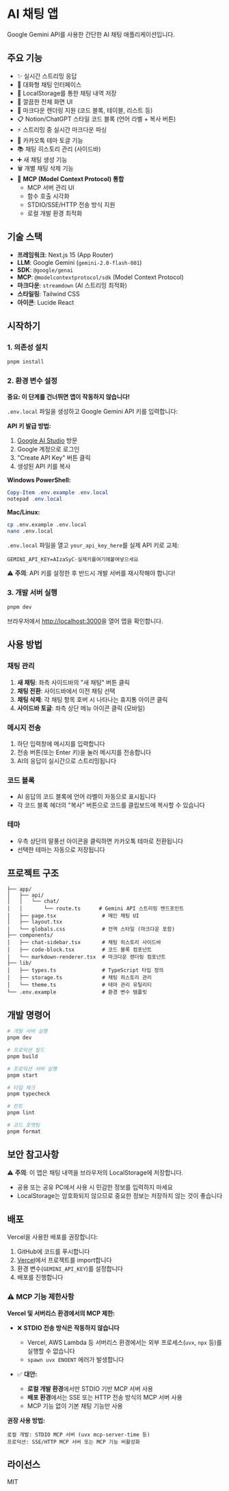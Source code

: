 # AI 채팅 앱

Google Gemini API를 사용한 간단한 AI 채팅 애플리케이션입니다.

## 주요 기능

- ✨ 실시간 스트리밍 응답
- 💬 대화형 채팅 인터페이스
- 💾 LocalStorage를 통한 채팅 내역 저장
- 🎨 깔끔한 전체 화면 UI
- 📝 마크다운 렌더링 지원 (코드 블록, 테이블, 리스트 등)
- 📋 Notion/ChatGPT 스타일 코드 블록 (언어 라벨 + 복사 버튼)
- ⚡ 스트리밍 중 실시간 마크다운 파싱
- 🎨 카카오톡 테마 토글 기능
- 📚 채팅 히스토리 관리 (사이드바)
- ➕ 새 채팅 생성 기능
- 🗑️ 개별 채팅 삭제 기능
- 🔧 **MCP (Model Context Protocol) 통합**
  - MCP 서버 관리 UI
  - 함수 호출 시각화
  - STDIO/SSE/HTTP 전송 방식 지원
  - 로컬 개발 환경 최적화

## 기술 스택

- **프레임워크**: Next.js 15 (App Router)
- **LLM**: Google Gemini (`gemini-2.0-flash-001`)
- **SDK**: `@google/genai`
- **MCP**: `@modelcontextprotocol/sdk` (Model Context Protocol)
- **마크다운**: `streamdown` (AI 스트리밍 최적화)
- **스타일링**: Tailwind CSS
- **아이콘**: Lucide React

## 시작하기

### 1. 의존성 설치

```bash
pnpm install
```

### 2. 환경 변수 설정

**중요: 이 단계를 건너뛰면 앱이 작동하지 않습니다!**

`.env.local` 파일을 생성하고 Google Gemini API 키를 입력합니다:

**API 키 발급 방법:**
1. [Google AI Studio](https://aistudio.google.com/app/apikey) 방문
2. Google 계정으로 로그인
3. "Create API Key" 버튼 클릭
4. 생성된 API 키를 복사

**Windows PowerShell:**
```powershell
Copy-Item .env.example .env.local
notepad .env.local
```

**Mac/Linux:**
```bash
cp .env.example .env.local
nano .env.local
```

`.env.local` 파일을 열고 `your_api_key_here`를 실제 API 키로 교체:

```env
GEMINI_API_KEY=AIzaSyC-실제키를여기에붙여넣으세요
```

⚠️ **주의**: API 키를 설정한 후 반드시 개발 서버를 재시작해야 합니다!

### 3. 개발 서버 실행

```bash
pnpm dev
```

브라우저에서 [http://localhost:3000](http://localhost:3000)을 열어 앱을 확인합니다.

## 사용 방법

### 채팅 관리
1. **새 채팅**: 좌측 사이드바의 "새 채팅" 버튼 클릭
2. **채팅 전환**: 사이드바에서 이전 채팅 선택
3. **채팅 삭제**: 각 채팅 항목 호버 시 나타나는 휴지통 아이콘 클릭
4. **사이드바 토글**: 좌측 상단 메뉴 아이콘 클릭 (모바일)

### 메시지 전송
1. 하단 입력창에 메시지를 입력합니다
2. 전송 버튼(또는 Enter 키)을 눌러 메시지를 전송합니다
3. AI의 응답이 실시간으로 스트리밍됩니다

### 코드 블록
- AI 응답의 코드 블록에 언어 라벨이 자동으로 표시됩니다
- 각 코드 블록 헤더의 "복사" 버튼으로 코드를 클립보드에 복사할 수 있습니다

### 테마
- 우측 상단의 말풍선 아이콘을 클릭하면 카카오톡 테마로 전환됩니다
- 선택한 테마는 자동으로 저장됩니다

## 프로젝트 구조

```
├── app/
│   ├── api/
│   │   └── chat/
│   │       └── route.ts      # Gemini API 스트리밍 엔드포인트
│   ├── page.tsx               # 메인 채팅 UI
│   ├── layout.tsx
│   └── globals.css            # 전역 스타일 (마크다운 포함)
├── components/
│   ├── chat-sidebar.tsx       # 채팅 히스토리 사이드바
│   ├── code-block.tsx         # 코드 블록 컴포넌트
│   └── markdown-renderer.tsx  # 마크다운 렌더링 컴포넌트
├── lib/
│   ├── types.ts               # TypeScript 타입 정의
│   ├── storage.ts             # 채팅 히스토리 관리
│   └── theme.ts               # 테마 관리 유틸리티
└── .env.example               # 환경 변수 템플릿
```

## 개발 명령어

```bash
# 개발 서버 실행
pnpm dev

# 프로덕션 빌드
pnpm build

# 프로덕션 서버 실행
pnpm start

# 타입 체크
pnpm typecheck

# 린트
pnpm lint

# 코드 포맷팅
pnpm format
```

## 보안 참고사항

⚠️ **주의**: 이 앱은 채팅 내역을 브라우저의 LocalStorage에 저장합니다. 
- 공용 또는 공유 PC에서 사용 시 민감한 정보를 입력하지 마세요
- LocalStorage는 암호화되지 않으므로 중요한 정보는 저장하지 않는 것이 좋습니다

## 배포

Vercel을 사용한 배포를 권장합니다:

1. GitHub에 코드를 푸시합니다
2. [Vercel](https://vercel.com)에서 프로젝트를 import합니다
3. 환경 변수(`GEMINI_API_KEY`)를 설정합니다
4. 배포를 진행합니다

### ⚠️ MCP 기능 제한사항

**Vercel 및 서버리스 환경에서의 MCP 제한:**

- ❌ **STDIO 전송 방식은 작동하지 않습니다**
  - Vercel, AWS Lambda 등 서버리스 환경에서는 외부 프로세스(`uvx`, `npx` 등)를 실행할 수 없습니다
  - `spawn uvx ENOENT` 에러가 발생합니다
  
- ✅ **대안:**
  - **로컬 개발 환경**에서만 STDIO 기반 MCP 서버 사용
  - **배포 환경**에서는 SSE 또는 HTTP 전송 방식의 MCP 서버 사용
  - MCP 기능 없이 기본 채팅 기능만 사용

**권장 사용 방법:**
```
로컬 개발: STDIO MCP 서버 (uvx mcp-server-time 등)
프로덕션: SSE/HTTP MCP 서버 또는 MCP 기능 비활성화
```

## 라이선스

MIT
